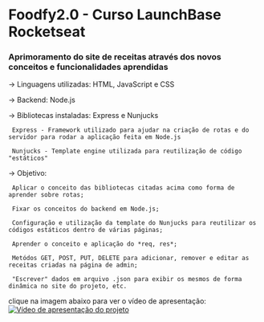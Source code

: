# Foodfy2.0 - Curso LaunchBase Rocketseat
### Aprimoramento do site de receitas através dos novos conceitos e funcionalidades aprendidas

-> Linguagens utilizadas: HTML, JavaScript e CSS

-> Backend: Node.js

-> Bibliotecas instaladas: Express e Nunjucks

     Express - Framework utilizado para ajudar na criação de rotas e do servidor para rodar a aplicação feita em Node.js

     Nunjucks - Template engine utilizada para reutilização de código "estáticos"

-> Objetivo: 

     Aplicar o conceito das bibliotecas citadas acima como forma de aprender sobre rotas;
  
     Fixar os conceitos do backend em Node.js;
  
     Configuração e utilização da template do Nunjucks para reutilizar os códigos estáticos dentro de várias páginas;
  
     Aprender o conceito e aplicação do *req, res*;
  
     Metódos GET, POST, PUT, DELETE para adicionar, remover e editar as receitas criadas na página de admin;
     
     "Escrever" dados em arquivo .json para exibir os mesmos de forma dinâmica no site do projeto, etc.

clique na imagem abaixo para ver o vídeo de apresentação:
[![Vídeo de apresentação do projeto](http://img.youtube.com/vi/CuLeKWW0RJw/0.jpg)](http://www.youtube.com/watch?v=CuLeKWW0RJw "Vídeo de apresentação do projeto")
